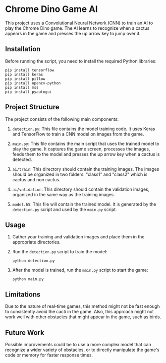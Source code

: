 # Chrome Dino Game AI

This project uses a Convolutional Neural Network (CNN) to train an AI to play the Chrome Dino game. The AI learns to recognize when a cactus appears in the game and presses the up arrow key to jump over it.

## Installation

Before running the script, you need to install the required Python libraries:

```
pip install tensorflow
pip install keras
pip install pillow
pip install opencv-python
pip install mss
pip install pyautogui
```


## Project Structure

The project consists of the following main components:

1. `detection.py`: This file contains the model training code. It uses Keras and TensorFlow to train a CNN model on images from the game. 

2. `main.py`: This file contains the main script that uses the trained model to play the game. It captures the game screen, processes the images, feeds them to the model and presses the up arrow key when a cactus is detected.

3. `ai/train`: This directory should contain the training images. The images should be organized in two folders: "class1" and "class2" which is cactus and non cactus. 

4. `ai/validation`: This directory should contain the validation images, organized in the same way as the training images.

5. `model.h5`: This file will contain the trained model. It is generated by the `detection.py` script and used by the `main.py` script.

## Usage

1. Gather your training and validation images and place them in the appropriate directories.

2. Run the `detection.py` script to train the model:

    ```
    python detection.py
    ```

3. After the model is trained, run the `main.py` script to start the game:

    ```
    python main.py
    ```

## Limitations

Due to the nature of real-time games, this method might not be fast enough to consistently avoid the cacti in the game. Also, this approach might not work well with other obstacles that might appear in the game, such as birds.

## Future Work

Possible improvements could be to use a more complex model that can recognize a wider variety of obstacles, or to directly manipulate the game's code or memory for faster response times.
